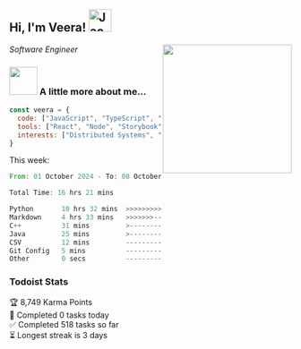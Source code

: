 <h2> Hi, I'm Veera! <img src="https://raw.githubusercontent.com/Tarikul-Islam-Anik/Animated-Fluent-Emojis/master/Emojis/Activities/Jack-O-Lantern.png" alt="Jack-O-Lantern" width="40" height="40" /></h2>
<img align='right' src="https://user-images.githubusercontent.com/74038190/213911110-aedbef38-a29f-4b6b-a65c-11608b4f75a5.gif" width="230">
<p><em>Software Engineer</em></p>


### <img src="https://user-images.githubusercontent.com/74038190/216656963-09118229-8a9e-4af0-910c-c37f35f2e210.gif" width="50"> A little more about me...  

```javascript
const veera = {
  code: ["JavaScript", "TypeScript", "HTML", "CSS", "Python", "Java", "C++"],
  tools: ["React", "Node", "Storybook", "Docker", "Next.JS", "Node", "AWS", "gRPC"],
  interests: ["Distributed Systems", "Cloud Computing", "Machine Learning", "Enterprise Software", "AI"]
}
```
This week:
<!--START_SECTION:waka-->

```rust
From: 01 October 2024 - To: 08 October 2024

Total Time: 16 hrs 21 mins

Python       10 hrs 32 mins  >>>>>>>>>>>>>>>>---------   64.41 %
Markdown     4 hrs 33 mins   >>>>>>>------------------   27.88 %
C++          31 mins         >------------------------   03.21 %
Java         25 mins         >------------------------   02.56 %
CSV          12 mins         -------------------------   01.32 %
Git Config   5 mins          -------------------------   00.57 %
Other        0 secs          -------------------------   00.05 %
```

<!--END_SECTION:waka-->


### Todoist Stats

<!-- TODO-IST:START -->
🏆  8,749 Karma Points           
🌸  Completed 0 tasks today           
✅  Completed 518 tasks so far           
⏳  Longest streak is 3 days
<!-- TODO-IST:END -->
<!--
Profile views:
[![](https://visitcount.itsvg.in/api?id=veeravivekt&label=Profile%20Views&color=1&icon=2&pretty=false)](https://visitcount.itsvg.in)
-->
